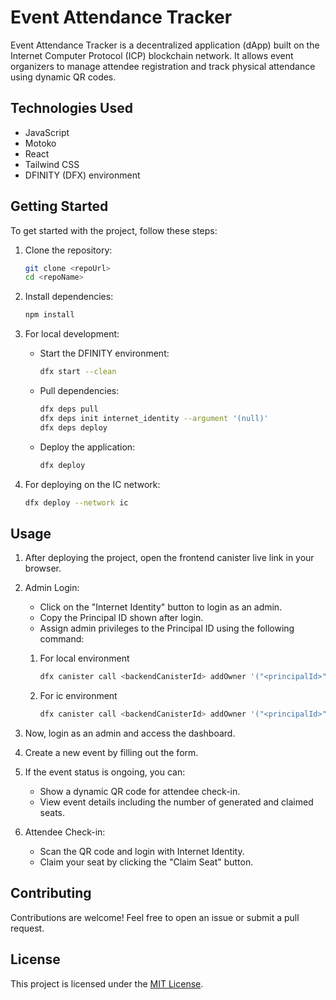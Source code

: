 # Event Attendance Tracker

Event Attendance Tracker is a decentralized application (dApp) built on the Internet Computer Protocol (ICP) blockchain network. It allows event organizers to manage attendee registration and track physical attendance using dynamic QR codes.

## Technologies Used

- JavaScript
- Motoko
- React
- Tailwind CSS
- DFINITY (DFX) environment

## Getting Started

To get started with the project, follow these steps:

1. Clone the repository:

    ```bash
    git clone <repoUrl>
    cd <repoName>
    ```

2. Install dependencies:

    ```bash
    npm install
    ```

3. For local development:

    - Start the DFINITY environment:

        ```bash
        dfx start --clean
        ```

    - Pull dependencies:

        ```bash
        dfx deps pull
        dfx deps init internet_identity --argument '(null)'
        dfx deps deploy
        ```

    - Deploy the application:

        ```bash
        dfx deploy
        ```

4. For deploying on the IC network:

    ```bash
    dfx deploy --network ic
    ```

## Usage

1. After deploying the project, open the frontend canister live link in your browser.
2. Admin Login:
    - Click on the "Internet Identity" button to login as an admin.
    - Copy the Principal ID shown after login.
    - Assign admin privileges to the Principal ID using the following command:

    1. For local environment

        ```bash
        dfx canister call <backendCanisterId> addOwner '("<principalId>")'
        ```
    2. For ic environment

        ```bash
        dfx canister call <backendCanisterId> addOwner '("<principalId>")' --network ic
        ```

3. Now, login as an admin and access the dashboard.
4. Create a new event by filling out the form.
5. If the event status is ongoing, you can:
    - Show a dynamic QR code for attendee check-in.
    - View event details including the number of generated and claimed seats.
6. Attendee Check-in:
    - Scan the QR code and login with Internet Identity.
    - Claim your seat by clicking the "Claim Seat" button.

## Contributing

Contributions are welcome! Feel free to open an issue or submit a pull request.

## License

This project is licensed under the [MIT License](LICENSE).